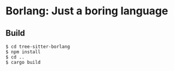 # Borlang: Just a boring language

## Build

```shellsession
$ cd tree-sitter-borlang
$ npm install
$ cd ..
$ cargo build
```

